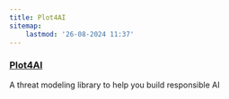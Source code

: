 ```yaml
---
title: Plot4AI
sitemap:
    lastmod: '26-08-2024 11:37'
---
```


### [Plot4AI](https://plot4.ai/)
A threat modeling library to help you build responsible AI
